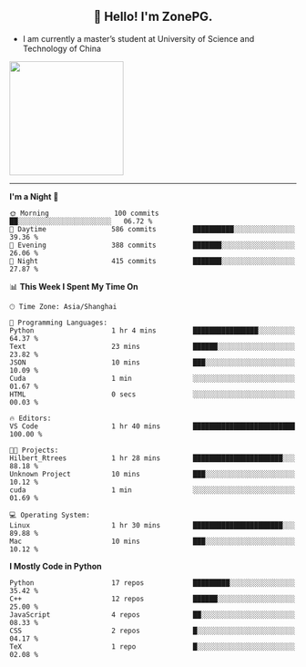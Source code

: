 <h2 align="center">👋 Hello! I'm ZonePG.</h2>

- I am currently a master’s student at University of Science and Technology of China

<img height=200 align="center" src="https://github-readme-stats.vercel.app/api?username=zonepg" />

-------

<!--START_SECTION:waka-->
**I'm a Night 🦉** 

```text
🌞 Morning                100 commits         ██░░░░░░░░░░░░░░░░░░░░░░░   06.72 % 
🌆 Daytime                586 commits         ██████████░░░░░░░░░░░░░░░   39.36 % 
🌃 Evening                388 commits         ███████░░░░░░░░░░░░░░░░░░   26.06 % 
🌙 Night                  415 commits         ███████░░░░░░░░░░░░░░░░░░   27.87 % 
```


📊 **This Week I Spent My Time On** 

```text
🕑︎ Time Zone: Asia/Shanghai

💬 Programming Languages: 
Python                   1 hr 4 mins         ████████████████░░░░░░░░░   64.37 % 
Text                     23 mins             ██████░░░░░░░░░░░░░░░░░░░   23.82 % 
JSON                     10 mins             ███░░░░░░░░░░░░░░░░░░░░░░   10.09 % 
Cuda                     1 min               ░░░░░░░░░░░░░░░░░░░░░░░░░   01.67 % 
HTML                     0 secs              ░░░░░░░░░░░░░░░░░░░░░░░░░   00.03 % 

🔥 Editors: 
VS Code                  1 hr 40 mins        █████████████████████████   100.00 % 

🐱‍💻 Projects: 
Hilbert_Rtrees           1 hr 28 mins        ██████████████████████░░░   88.18 % 
Unknown Project          10 mins             ███░░░░░░░░░░░░░░░░░░░░░░   10.12 % 
cuda                     1 min               ░░░░░░░░░░░░░░░░░░░░░░░░░   01.69 % 

💻 Operating System: 
Linux                    1 hr 30 mins        ██████████████████████░░░   89.88 % 
Mac                      10 mins             ███░░░░░░░░░░░░░░░░░░░░░░   10.12 % 
```

**I Mostly Code in Python** 

```text
Python                   17 repos            █████████░░░░░░░░░░░░░░░░   35.42 % 
C++                      12 repos            ██████░░░░░░░░░░░░░░░░░░░   25.00 % 
JavaScript               4 repos             ██░░░░░░░░░░░░░░░░░░░░░░░   08.33 % 
CSS                      2 repos             █░░░░░░░░░░░░░░░░░░░░░░░░   04.17 % 
TeX                      1 repo              █░░░░░░░░░░░░░░░░░░░░░░░░   02.08 % 
```




<!--END_SECTION:waka-->
